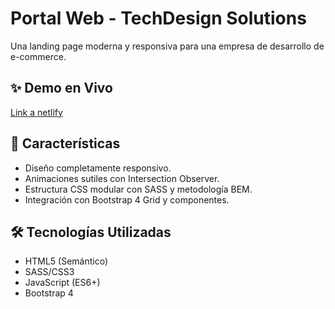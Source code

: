 # Portal Web - TechDesign Solutions

Una landing page moderna y responsiva para una empresa de desarrollo de e-commerce.

## ✨ Demo en Vivo

[Link a netlify](https://chipper-maamoul-5e22cd.netlify.app/)

## 🚀 Características

* Diseño completamente responsivo.
* Animaciones sutiles con Intersection Observer.
* Estructura CSS modular con SASS y metodología BEM.
* Integración con Bootstrap 4 Grid y componentes.

## 🛠️ Tecnologías Utilizadas

* HTML5 (Semántico)
* SASS/CSS3
* JavaScript (ES6+)
* Bootstrap 4

